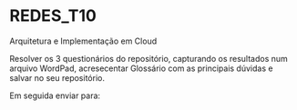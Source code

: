 # REDES_T10
Arquitetura e Implementação em Cloud

Resolver os 3 questionários do repositório, capturando os resultados num arquivo WordPad, acresecentar Glossário com as principais dúvidas e salvar no seu repositório.

Em seguida enviar para: 
